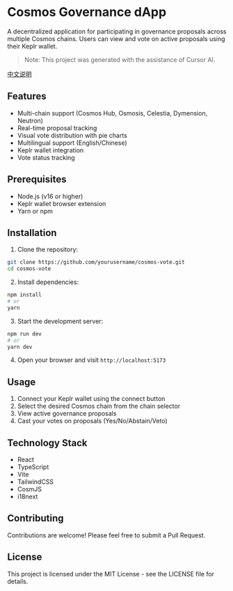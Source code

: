 # Cosmos Governance dApp

A decentralized application for participating in governance proposals across multiple Cosmos chains. Users can view and vote on active proposals using their Keplr wallet.

> Note: This project was generated with the assistance of Cursor AI.

[中文说明](./README-CN.md)

## Features

- Multi-chain support (Cosmos Hub, Osmosis, Celestia, Dymension, Neutron)
- Real-time proposal tracking
- Visual vote distribution with pie charts
- Multilingual support (English/Chinese)
- Keplr wallet integration
- Vote status tracking

## Prerequisites

- Node.js (v16 or higher)
- Keplr wallet browser extension
- Yarn or npm

## Installation

1. Clone the repository:

```bash
git clone https://github.com/yourusername/cosmos-vote.git
cd cosmos-vote
```

2. Install dependencies:

```bash
npm install
# or
yarn
```

3. Start the development server:

```bash
npm run dev
# or
yarn dev
```

4. Open your browser and visit `http://localhost:5173`

## Usage

1. Connect your Keplr wallet using the connect button
2. Select the desired Cosmos chain from the chain selector
3. View active governance proposals
4. Cast your votes on proposals (Yes/No/Abstain/Veto)

## Technology Stack

- React
- TypeScript
- Vite
- TailwindCSS
- CosmJS
- i18next

## Contributing

Contributions are welcome! Please feel free to submit a Pull Request.

## License

This project is licensed under the MIT License - see the LICENSE file for details.